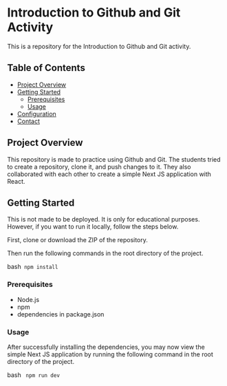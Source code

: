# Introduction to Github and Git Activity

This is a repository for the Introduction to Github and Git activity. 

## Table of Contents
- [Project Overview](#project-overview)
- [Getting Started](#getting-started)
  - [Prerequisites](#prerequisites)
  - [Usage](#usage)
- [Configuration](#configuration)
- [Contact](#contact)
## Project Overview

This repository is made to practice using Github and Git. The students tried to create a repository, clone it, and push changes to it.
They also collaborated with each other to create a simple Next JS application with React.


## Getting Started

This is not made to be deployed. It is only for educational purposes.
However, if you want to run it locally, follow the steps below.

First, clone or download the ZIP of the repository.

Then run the following commands in the root directory of the project.

bash```
npm install```

### Prerequisites

- Node.js
- npm
- dependencies in package.json


### Usage

 After successfully installing the dependencies, you may now view the simple Next JS application by running the following command in the root directory of the project.

 bash ```
    npm run dev```

    